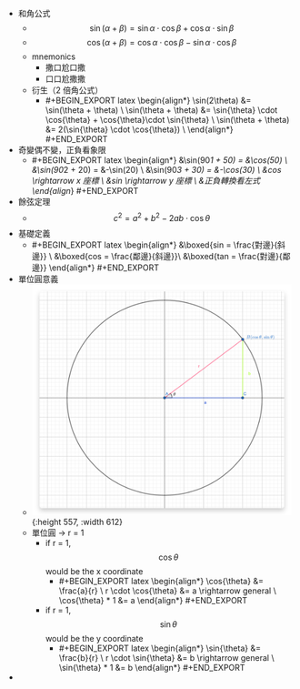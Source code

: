 - 和角公式
	- $$ \sin(\alpha + \beta) = \sin{\alpha} \cdot \cos{\beta} + \cos{\alpha} \cdot \sin{\beta} $$
	- $$ \cos(\alpha + \beta) = \cos{\alpha} \cdot \cos{\beta} - \sin{\alpha} \cdot \cos{\beta}$$
	- mnemonics
		- 撒口尬口撒
		- 口口尬撒撒
	- 衍生（2 倍角公式）
		- #+BEGIN_EXPORT latex
		  \begin{align*}
		  \sin(2\theta) &= \sin(\theta + \theta) \\
		  \sin(\theta + \theta) &= \sin{\theta} \cdot \cos{\theta} + \cos{\theta}\cdot \sin{\theta}   \\
		  \sin(\theta + \theta) &= 2(\sin{\theta} \cdot \cos{\theta}) \\
		  \end{align*}
		  #+END_EXPORT
- 奇變偶不變，正負看象限
	- #+BEGIN_EXPORT latex
	  \begin{align*}
	  &\sin(90*1 + 50) = &\cos(50) \\
	  &\sin(90*2 + 20) = &-\sin(20) \\
	  &\sin(90*3 + 30) = &-\cos(30) \\
	  &cos \rightarrow x 座標 \\
	  &sin \rightarrow y 座標 \\
	  &正負轉換看左式
	  \end{align*}
	  #+END_EXPORT
- 餘弦定理
	- $$ c^2 = a^2 + b^2 -2ab \cdot \cos{\theta} $$
- 基礎定義
	- #+BEGIN_EXPORT latex
	  \begin{align*}
	  &\boxed{sin = \frac{對邊}{斜邊}} \\
	  &\boxed{cos = \frac{鄰邊}{斜邊}}\\
	  &\boxed{tan = \frac{對邊}{鄰邊}}
	  \end{align*}
	  #+END_EXPORT
- 單位圓意義
	- ![image.png](../assets/image_1692789728642_0.png){:height 557, :width 612}
	- 單位圓 -> r = 1
		- if r = 1,  $$\cos{\theta}$$ would be the x coordinate
			- #+BEGIN_EXPORT latex
			  \begin{align*}
			  \cos{\theta} &= \frac{a}{r} \\
			  r \cdot \cos{\theta} &= a \rightarrow general \\
			  \cos{\theta} * 1 &= a
			  \end{align*}
			  #+END_EXPORT
		- if r = 1,  $$ \sin{\theta} $$ would be the y coordinate
			- #+BEGIN_EXPORT latex
			  \begin{align*}
			  \sin{\theta} &= \frac{b}{r} \\
			  r \cdot \sin{\theta} &= b \rightarrow general \\
			  \sin{\theta} * 1 &= b
			  \end{align*}
			  #+END_EXPORT
-